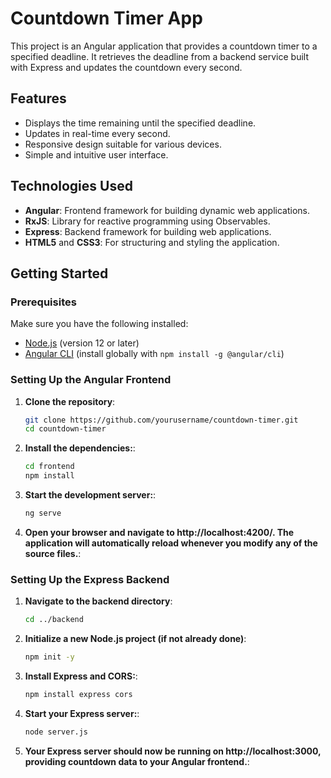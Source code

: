 # Countdown Timer App

This project is an Angular application that provides a countdown timer to a specified deadline. It retrieves the deadline from a backend service built with Express and updates the countdown every second.

## Features

- Displays the time remaining until the specified deadline.
- Updates in real-time every second.
- Responsive design suitable for various devices.
- Simple and intuitive user interface.

## Technologies Used

- **Angular**: Frontend framework for building dynamic web applications.
- **RxJS**: Library for reactive programming using Observables.
- **Express**: Backend framework for building web applications.
- **HTML5** and **CSS3**: For structuring and styling the application.

## Getting Started

### Prerequisites

Make sure you have the following installed:

- [Node.js](https://nodejs.org/) (version 12 or later)
- [Angular CLI](https://angular.io/cli) (install globally with `npm install -g @angular/cli`)

### Setting Up the Angular Frontend

1. **Clone the repository**:
   ```bash
   git clone https://github.com/yourusername/countdown-timer.git
   cd countdown-timer
2. **Install the dependencies:**:
   ```bash
   cd frontend
   npm install
3. **Start the development server:**:
   ```bash
   ng serve
4. **Open your browser and navigate to http://localhost:4200/. The application will automatically reload whenever you modify any of the source files.**:

### Setting Up the Express Backend

1. **Navigate to the backend directory**:
   ```bash
   cd ../backend
2. **Initialize a new Node.js project (if not already done)**:
   ```bash
   npm init -y
3. **Install Express and CORS:**:
   ```bash
   npm install express cors
4. **Start your Express server:**:
   ```bash
   node server.js
5. **Your Express server should now be running on http://localhost:3000, providing countdown data to your Angular frontend.**: